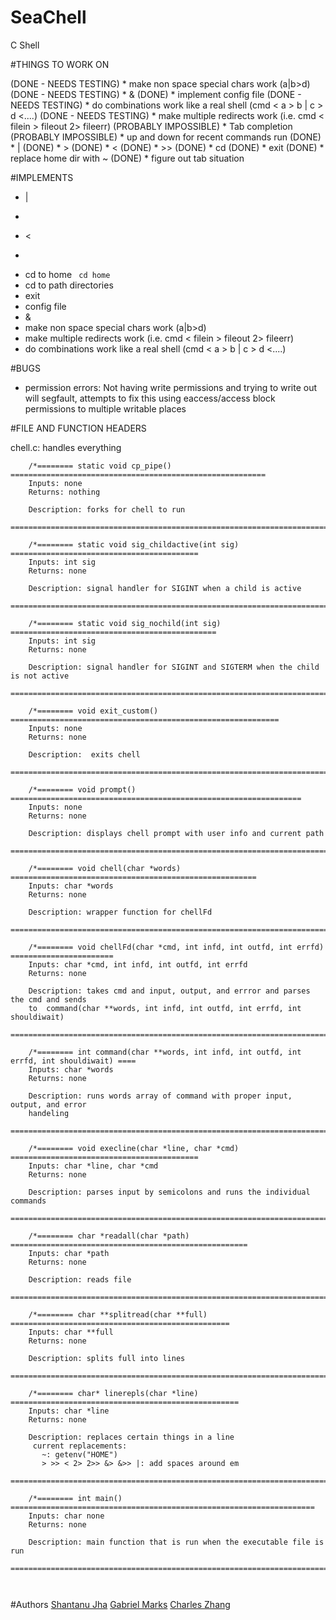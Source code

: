 # SeaChell
C Shell

#THINGS TO WORK ON


(DONE - NEEDS TESTING) * make non space special chars work (a|b<c>>d)
(DONE - NEEDS TESTING) * &
(DONE) * implement config file
(DONE - NEEDS TESTING) * do combinations work like a real shell (cmd < a > b | c > d <....)
(DONE - NEEDS TESTING) * make multiple redirects work (i.e. cmd < filein > fileout 2> fileerr)
(PROBABLY IMPOSSIBLE) * Tab completion
(PROBABLY IMPOSSIBLE) * up and down for recent commands run
(DONE) * |
(DONE) * > 
(DONE) * <
(DONE) * >>
(DONE) * cd
(DONE) * exit
(DONE) * replace home dir with ~
(DONE) * figure out tab situation

#IMPLEMENTS

 * |
 * >
 * <
 * >>
 * cd to home ``` cd home``` 
 * cd to path directories
 * exit
 * config file
 * &
 * make non space special chars work (a|b<c>>d)
 * make multiple redirects work (i.e. cmd < filein > fileout 2> fileerr)
 * do combinations work like a real shell (cmd < a > b | c > d <....)

#BUGS
 * permission errors: Not having write permissions and trying to write out will segfault, attempts to fix this using eaccess/access block permissions to multiple writable places

#FILE AND FUNCTION HEADERS

chell.c: handles everything
	
```
	/*======== static void cp_pipe() =========================================================
	Inputs: none
	Returns: nothing

	Description: forks for chell to run
	========================================================================================*/

	/*======== static void sig_childactive(int sig) ==========================================
	Inputs: int sig
	Returns: none

	Description: signal handler for SIGINT when a child is active
	========================================================================================*/
	
	/*======== static void sig_nochild(int sig) ==============================================
	Inputs: int sig
	Returns: none

	Description: signal handler for SIGINT and SIGTERM when the child is not active
	========================================================================================*/
	
	/*======== void exit_custom() ============================================================
	Inputs: none
	Returns: none

	Description:  exits chell
	========================================================================================*/
	
	/*======== void prompt() =================================================================
	Inputs: none
	Returns: none

	Description: displays chell prompt with user info and current path 
	========================================================================================*/

	/*======== void chell(char *words) =======================================================
	Inputs: char *words
	Returns: none

	Description: wrapper function for chellFd
	========================================================================================*/
	
	/*======== void chellFd(char *cmd, int infd, int outfd, int errfd) =======================
	Inputs: char *cmd, int infd, int outfd, int errfd
	Returns: none

	Description: takes cmd and input, output, and errror and parses the cmd and sends
	to  command(char **words, int infd, int outfd, int errfd, int shouldiwait)
	========================================================================================*/

	/*======== int command(char **words, int infd, int outfd, int errfd, int shouldiwait) ====
	Inputs: char *words
	Returns: none

	Description: runs words array of command with proper input, output, and error
	handeling
	========================================================================================*/
	
	/*======== void execline(char *line, char *cmd) ==========================================
	Inputs: char *line, char *cmd
	Returns: none

	Description: parses input by semicolons and runs the individual commands
	========================================================================================*/
	
	/*======== char *readall(char *path) =====================================================
	Inputs: char *path
	Returns: none

	Description: reads file
	========================================================================================*/
	
	/*======== char **splitread(char **full) =================================================
	Inputs: char **full
	Returns: none

	Description: splits full into lines
	========================================================================================*/
	
	/*======== char* linerepls(char *line) ===================================================
	Inputs: char *line
	Returns: none

	Description: replaces certain things in a line
	 current replacements:
       ~: getenv("HOME")
       > >> < 2> 2>> &> &>> |: add spaces around em
	========================================================================================*/
	
	/*======== int main() ====================================================================
	Inputs: char none
	Returns: none

	Description: main function that is run when the executable file is run
	========================================================================================*/



```

#Authors
[Shantanu Jha](https://github.com/Phionx/)
[Gabriel Marks](https://github.com/71619997a)
[Charles Zhang](https://github.com/charles-ah)

